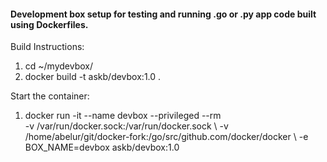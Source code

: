 #### Development box setup for testing and running .go or .py app code built using Dockerfiles.

Build Instructions:
  1. cd ~/mydevbox/
  2. docker build -t askb/devbox:1.0 .
  
Start the container:
  1. docker run -it --name devbox --privileged --rm \
                -v /var/run/docker.sock:/var/run/docker.sock \ 
                -v /home/abelur/git/docker-fork:/go/src/github.com/docker/docker \ 
                -e BOX_NAME=devbox askb/devbox:1.0

